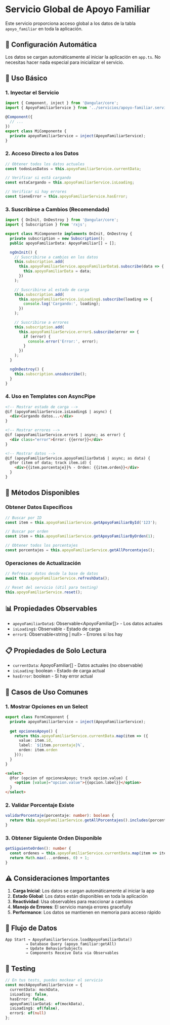 # Servicio Global de Apoyo Familiar

Este servicio proporciona acceso global a los datos de la tabla `apoyo_familiar` en toda la aplicación.

## 🚀 Configuración Automática

Los datos se cargan automáticamente al iniciar la aplicación en `app.ts`. No necesitas hacer nada especial para inicializar el servicio.

## 📖 Uso Básico

### 1. Inyectar el Servicio

```typescript
import { Component, inject } from '@angular/core';
import { ApoyoFamiliarService } from '../servicios/apoyo-familiar.service';

@Component({
  // ...
})
export class MiComponente {
  private apoyoFamiliarService = inject(ApoyoFamiliarService);
}
```

### 2. Acceso Directo a los Datos

```typescript
// Obtener todos los datos actuales
const todosLosDatos = this.apoyoFamiliarService.currentData;

// Verificar si está cargando
const estaCargando = this.apoyoFamiliarService.isLoading;

// Verificar si hay errores
const tieneError = this.apoyoFamiliarService.hasError;
```

### 3. Suscribirse a Cambios (Recomendado)

```typescript
import { OnInit, OnDestroy } from '@angular/core';
import { Subscription } from 'rxjs';

export class MiComponente implements OnInit, OnDestroy {
  private subscription = new Subscription();
  public apoyoFamiliarData: ApoyoFamiliar[] = [];

  ngOnInit() {
    // Suscribirse a cambios en los datos
    this.subscription.add(
      this.apoyoFamiliarService.apoyoFamiliarData$.subscribe(data => {
        this.apoyoFamiliarData = data;
      })
    );

    // Suscribirse al estado de carga
    this.subscription.add(
      this.apoyoFamiliarService.isLoading$.subscribe(loading => {
        console.log('Cargando:', loading);
      })
    );

    // Suscribirse a errores
    this.subscription.add(
      this.apoyoFamiliarService.error$.subscribe(error => {
        if (error) {
          console.error('Error:', error);
        }
      })
    );
  }

  ngOnDestroy() {
    this.subscription.unsubscribe();
  }
}
```

### 4. Uso en Templates con AsyncPipe

```html
<!-- Mostrar estado de carga -->
@if (apoyoFamiliarService.isLoading$ | async) {
  <div>Cargando datos...</div>
}

<!-- Mostrar errores -->
@if (apoyoFamiliarService.error$ | async; as error) {
  <div class="error">Error: {{error}}</div>
}

<!-- Mostrar datos -->
@if (apoyoFamiliarService.apoyoFamiliarData$ | async; as data) {
  @for (item of data; track item.id) {
    <div>{{item.porcentaje}}% - Orden: {{item.orden}}</div>
  }
}
```

## 🔧 Métodos Disponibles

### Obtener Datos Específicos

```typescript
// Buscar por ID
const item = this.apoyoFamiliarService.getApoyoFamiliarById('123');

// Buscar por orden
const item = this.apoyoFamiliarService.getApoyoFamiliarByOrden(1);

// Obtener todos los porcentajes
const porcentajes = this.apoyoFamiliarService.getAllPorcentajes();
```

### Operaciones de Actualización

```typescript
// Refrescar datos desde la base de datos
await this.apoyoFamiliarService.refreshData();

// Reset del servicio (útil para testing)
this.apoyoFamiliarService.reset();
```

## 📊 Propiedades Observables

- `apoyoFamiliarData$`: Observable<ApoyoFamiliar[]> - Los datos actuales
- `isLoading$`: Observable<boolean> - Estado de carga
- `error$`: Observable<string | null> - Errores si los hay

## 📋 Propiedades de Solo Lectura

- `currentData`: ApoyoFamiliar[] - Datos actuales (no observable)
- `isLoading`: boolean - Estado de carga actual
- `hasError`: boolean - Si hay error actual

## 🎯 Casos de Uso Comunes

### 1. Mostrar Opciones en un Select

```typescript
export class FormComponent {
  private apoyoFamiliarService = inject(ApoyoFamiliarService);
  
  get opcionesApoyo() {
    return this.apoyoFamiliarService.currentData.map(item => ({
      value: item.id,
      label: `${item.porcentaje}%`,
      orden: item.orden
    }));
  }
}
```

```html
<select>
  @for (opcion of opcionesApoyo; track opcion.value) {
    <option [value]="opcion.value">{{opcion.label}}</option>
  }
</select>
```

### 2. Validar Porcentaje Existe

```typescript
validarPorcentaje(porcentaje: number): boolean {
  return this.apoyoFamiliarService.getAllPorcentajes().includes(porcentaje);
}
```

### 3. Obtener Siguiente Orden Disponible

```typescript
getSiguienteOrden(): number {
  const ordenes = this.apoyoFamiliarService.currentData.map(item => item.orden);
  return Math.max(...ordenes, 0) + 1;
}
```

## ⚠️ Consideraciones Importantes

1. **Carga Inicial**: Los datos se cargan automáticamente al iniciar la app
2. **Estado Global**: Los datos están disponibles en toda la aplicación
3. **Reactividad**: Usa observables para reaccionar a cambios
4. **Manejo de Errores**: El servicio maneja errores gracefully
5. **Performance**: Los datos se mantienen en memoria para acceso rápido

## 🔄 Flujo de Datos

```
App Start → ApoyoFamiliarService.loadApoyoFamiliarData() 
         → Database Query (apoyo_familiar:getAll)
         → Update BehaviorSubjects
         → Components Receive Data via Observables
```

## 🧪 Testing

```typescript
// En tus tests, puedes mockear el servicio
const mockApoyoFamiliarService = {
  currentData: mockData,
  isLoading: false,
  hasError: false,
  apoyoFamiliarData$: of(mockData),
  isLoading$: of(false),
  error$: of(null)
};
```